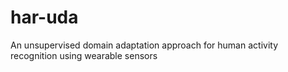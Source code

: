 # har-uda
An unsupervised domain adaptation approach for human activity recognition using wearable sensors
